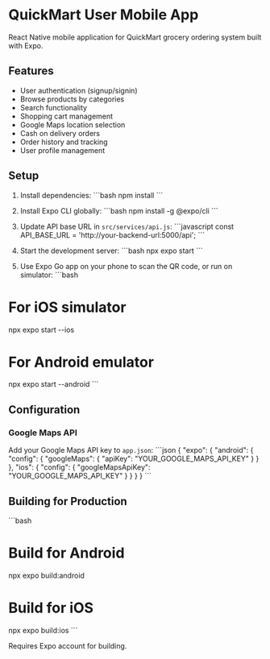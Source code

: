 # QuickMart User Mobile App

React Native mobile application for QuickMart grocery ordering system built with Expo.

## Features

- User authentication (signup/signin)
- Browse products by categories
- Search functionality
- Shopping cart management
- Google Maps location selection
- Cash on delivery orders
- Order history and tracking
- User profile management

## Setup

1. Install dependencies:
\`\`\`bash
npm install
\`\`\`

2. Install Expo CLI globally:
\`\`\`bash
npm install -g @expo/cli
\`\`\`

3. Update API base URL in `src/services/api.js`:
\`\`\`javascript
const API_BASE_URL = 'http://your-backend-url:5000/api';
\`\`\`

4. Start the development server:
\`\`\`bash
npx expo start
\`\`\`

5. Use Expo Go app on your phone to scan the QR code, or run on simulator:
\`\`\`bash
# For iOS simulator
npx expo start --ios

# For Android emulator
npx expo start --android
\`\`\`

## Configuration

### Google Maps API
Add your Google Maps API key to `app.json`:
\`\`\`json
{
  "expo": {
    "android": {
      "config": {
        "googleMaps": {
          "apiKey": "YOUR_GOOGLE_MAPS_API_KEY"
        }
      }
    },
    "ios": {
      "config": {
        "googleMapsApiKey": "YOUR_GOOGLE_MAPS_API_KEY"
      }
    }
  }
}
\`\`\`

## Building for Production

\`\`\`bash
# Build for Android
npx expo build:android

# Build for iOS
npx expo build:ios
\`\`\`

Requires Expo account for building.
